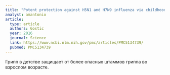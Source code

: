 ```yaml
---
title: "Potent protection against H5N1 and H7N9 influenza via childhood hemagglutinin imprinting"
analyst: amantonio
article:
  type: article
  authors: Gostic
  year: 2016
  journal: Science
  link: https://www.ncbi.nlm.nih.gov/pmc/articles/PMC5134739/
  pubmed: PMC5134739
---
```


Грипп в детстве защищает от более опасных штаммов гриппа во взрослом возрасте.
